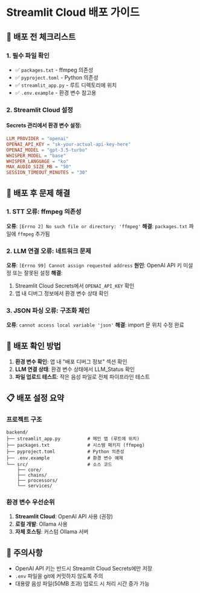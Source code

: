 # Streamlit Cloud 배포 가이드

## 🚀 배포 전 체크리스트

### 1. 필수 파일 확인
- ✅ `packages.txt` - ffmpeg 의존성
- ✅ `pyproject.toml` - Python 의존성  
- ✅ `streamlit_app.py` - 루트 디렉토리에 위치
- ✅ `.env.example` - 환경 변수 참고용

### 2. Streamlit Cloud 설정

#### Secrets 관리에서 환경 변수 설정:
```toml
LLM_PROVIDER = "openai"
OPENAI_API_KEY = "sk-your-actual-api-key-here"
OPENAI_MODEL = "gpt-3.5-turbo"
WHISPER_MODEL = "base"
WHISPER_LANGUAGE = "ko"
MAX_AUDIO_SIZE_MB = "50"
SESSION_TIMEOUT_MINUTES = "30"
```

## 🔧 배포 후 문제 해결

### 1. STT 오류: ffmpeg 의존성
**오류**: `[Errno 2] No such file or directory: 'ffmpeg'`
**해결**: `packages.txt` 파일에 `ffmpeg` 추가됨

### 2. LLM 연결 오류: 네트워크 문제
**오류**: `[Errno 99] Cannot assign requested address`
**원인**: OpenAI API 키 미설정 또는 잘못된 설정
**해결**: 
1. Streamlit Cloud Secrets에서 `OPENAI_API_KEY` 확인
2. 앱 내 디버그 정보에서 환경 변수 상태 확인

### 3. JSON 파싱 오류: 구조화 체인
**오류**: `cannot access local variable 'json'`
**해결**: import 문 위치 수정 완료

## 🎯 배포 확인 방법

1. **환경 변수 확인**: 앱 내 "배포 디버그 정보" 섹션 확인
2. **LLM 연결 상태**: 환경 변수 상태에서 LLM_Status 확인
3. **파일 업로드 테스트**: 작은 음성 파일로 전체 파이프라인 테스트

## 📋 배포 설정 요약

### 프로젝트 구조
```
backend/
├── streamlit_app.py          # 메인 앱 (루트에 위치)
├── packages.txt              # 시스템 패키지 (ffmpeg)
├── pyproject.toml            # Python 의존성
├── .env.example              # 환경 변수 예제
└── src/                      # 소스 코드
    ├── core/
    ├── chains/
    ├── processors/
    └── services/
```

### 환경 변수 우선순위
1. **Streamlit Cloud**: OpenAI API 사용 (권장)
2. **로컬 개발**: Ollama 사용
3. **자체 호스팅**: 커스텀 Ollama 서버

## 🚨 주의사항

- OpenAI API 키는 반드시 Streamlit Cloud Secrets에만 저장
- `.env` 파일을 git에 커밋하지 않도록 주의
- 대용량 음성 파일(50MB 초과) 업로드 시 처리 시간 증가 가능